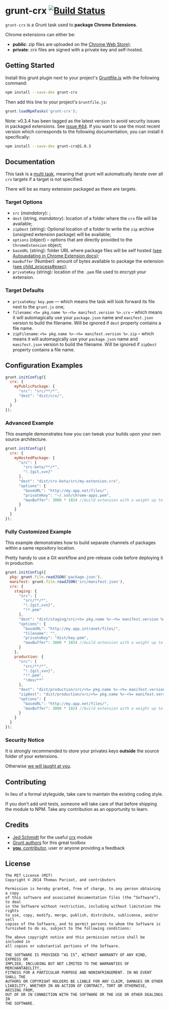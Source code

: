 # grunt-crx [![Build Status](https://secure.travis-ci.org/oncletom/grunt-crx.svg?branch=master)](http://travis-ci.org/oncletom/grunt-crx)

`grunt-crx` is a Grunt task used to **package Chrome Extensions**.

Chrome extensions can either be:

- **public**: *zip* files are uploaded on the [Chrome Web Store](https://chrome.google.com/webstore/));
- **private**: *crx* files are signed with a private key and self-hosted.

## Getting Started

Install this grunt plugin next to your project's [Gruntfile.js](http://gruntjs.com/getting-started) with the following command:

```bash
npm install --save-dev grunt-crx
```

Then add this line to your project's `Gruntfile.js`:

```javascript
grunt.loadNpmTasks('grunt-crx');
```

Note: v0.3.4 has been tagged as the latest version to avoid security issues in packaged extensions. See [issue #44](https://github.com/oncletom/grunt-crx/issues/44). If you want to use the most recent version which corresponds to the following documentation, you can install it specifically: 

```bash
npm install --save-dev grunt-crx@1.0.3
```

## Documentation

This task is a [multi task](http://gruntjs.com/creating-tasks#multi-tasks), meaning that grunt will automatically iterate over all `crx` targets if a target is not specified.

There will be as many extension packaged as there are targets.

### Target Options

* `src` (_mandatory_): ;
* `dest` (string, _mandatory_): location of a folder where the `crx` file will be available;
* `zipDest` (string): Optional location of a folder to write the `zip` archive (unsigned extension package) will be available;
* `options` (object) – options that are directly provided to the `ChromeExtension` object;
 * `baseURL` (string): folder URL where package files will be self hosted ([see Autoupdating in Chrome Extension docs](http://developer.chrome.com/extensions/autoupdate.html));
 * `maxBuffer` (Number): amount of bytes available to package the extension ([see child_process#exec](http://nodejs.org/docs/latest/api/child_process.html#child_process_child_process_exec_command_options_callback));
 * `privateKey` (string): location of the `.pem` file used to encrypt your extension.

### Target Defaults

* `privateKey`: `key.pem` — which means the task will look forward its file next to the `grunt.js` one;
* `filename`: `<%= pkg.name %>-<%= manifest.version %>.crx` – which means it will automagically use your `package.json` name and `manifest.json` version to build the filename. Will be ignored if `dest` property contains a file name.
* `zipFilename`: `<%= pkg.name %>-<%= manifest.version %>.zip` – which means it will automagically use your `package.json` name and `manifest.json` version to build the filename. Will be ignored if `zipDest` property contains a file name.

## Configuration Examples

```js
grunt.initConfig({
  crx: {
    myPublicPackage: {
      "src": "src/**/*",
      "dest": "dist/crx/",
    }
  }
});
```

### Advanced Example

This example demonstrates how you can tweak your builds upon your own
source architecture.

```js
grunt.initConfig({
  crx: {
    myHostedPackage: {
      "src": [
        "src-beta/**/*",
        "!.{git,svn}"
      ],
      "dest": "dist/crx-beta/src/my-extension.crx",
      "options": {
        "baseURL": "http://my.app.net/files/",
        "privateKey": "~/.ssh/chrome-apps.pem",
        "maxBuffer": 3000 * 1024 //build extension with a weight up to 3MB
      }
    }
  }
});
```

### Fully Customized Example

This example demonstrates how to build separate channels of packages
within a same repository location.

Pretty handy to use a Git workflow and pre-release code before deploying it
in production.

```js
grunt.initConfig({
  pkg: grunt.file.readJSON('package.json'),
  manifest: grunt.file.readJSON('src/manifest.json'),
  crx: {
    staging: {
      "src": [
        "src/**/*",
        "!.{git,svn}",
        "!*.pem"
      ],
      "dest": "dist/staging/src/<%= pkg.name %>-<%= manifest.version %>-dev.crx",
      "options": {
        "baseURL": "http://my.app.intranet/files/",
        "filename": "",
        "privateKey": "dist/key.pem",
        "maxBuffer": 3000 * 1024 //build extension with a weight up to 3MB
      }
    },
    production: {
      "src": [
        "src/**/*",
        "!.{git,svn}",
        "!*.pem",
        "!dev/**"
      ],
      "dest": "dist/production/src/<%= pkg.name %>-<%= manifest.version %>-dev.crx",
      "zipDest": "dist/production/src/<%= pkg.name %>-<%= manifest.version %>-dev.zip",
      "options": {
        "baseURL": "http://my.app.net/files/",
        "maxBuffer": 3000 * 1024 //build extension with a weight up to 3MB
      }
    }
  }
});
```

### Security Notice

It is strongly recommended to store your privates keys **outside**
the source folder of your extensions.

Otherwise [we will laught at you](http://it.slashdot.org/story/12/05/24/1717219/yahoo-includes-private-key-in-source-file-for-axis-chrome-extension).


## Contributing

In lieu of a formal styleguide, take care to maintain the existing coding style.

If you don't add unit tests, someone will take care of that before shipping the module to NPM.
Take any contribution as an opportunity to learn.



## Credits

* [Jed Schmidt](http://who.jed.is) for the useful [crx](https://github.com/jed/crx) module
* [Grunt authors](http://gruntjs.com) for this great toolbox
* [**you**, contributor](CONTRIBUTORS.md), user or anyone providing a feedback


## License

    The MIT License (MIT)
    Copyright © 2014 Thomas Parisot, and contributors

    Permission is hereby granted, free of charge, to any person obtaining a copy
    of this software and associated documentation files (the “Software”), to deal
    in the Software without restriction, including without limitation the rights
    to use, copy, modify, merge, publish, distribute, sublicense, and/or sell
    copies of the Software, and to permit persons to whom the Software is
    furnished to do so, subject to the following conditions:

    The above copyright notice and this permission notice shall be included in
    all copies or substantial portions of the Software.

    THE SOFTWARE IS PROVIDED “AS IS”, WITHOUT WARRANTY OF ANY KIND, EXPRESS OR
    IMPLIED, INCLUDING BUT NOT LIMITED TO THE WARRANTIES OF MERCHANTABILITY,
    FITNESS FOR A PARTICULAR PURPOSE AND NONINFRINGEMENT. IN NO EVENT SHALL THE
    AUTHORS OR COPYRIGHT HOLDERS BE LIABLE FOR ANY CLAIM, DAMAGES OR OTHER
    LIABILITY, WHETHER IN AN ACTION OF CONTRACT, TORT OR OTHERWISE, ARISING FROM,
    OUT OF OR IN CONNECTION WITH THE SOFTWARE OR THE USE OR OTHER DEALINGS IN
    THE SOFTWARE.
